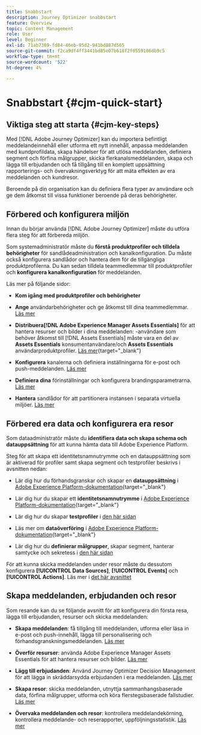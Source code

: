 ```yaml
---
title: Snabbstart
description: Journey Optimizer snabbstart
feature: Overview
topic: Content Management
role: User
level: Beginner
exl-id: 71ab7369-fd84-46eb-95d2-941bd887d565
source-git-commit: f2ca9df4ff3441bd85e07b618f2f0559106db9c5
workflow-type: tm+mt
source-wordcount: '522'
ht-degree: 4%

---
```


# Snabbstart {#cjm-quick-start}

## Viktiga steg att starta {#cjm-key-steps}

Med [!DNL Adobe Journey Optimizer] kan du importera befintligt meddelandeinnehåll eller utforma ett nytt innehåll, anpassa meddelanden med kundprofildata, skapa händelser för att utlösa meddelanden, definiera segment och förfina målgrupper, skicka flerkanalsmeddelanden, skapa och lägga till erbjudanden och få tillgång till en komplett uppsättning rapporterings- och övervakningsverktyg för att mäta effekten av era meddelanden och kundresor.

Beroende på din organisation kan du definiera flera typer av användare och ge dem åtkomst till vissa funktioner beroende på deras behörigheter.

## Förbered och konfigurera miljön

Innan du börjar använda [!DNL Adobe Journey Optimizer] måste du utföra flera steg för att förbereda miljön.

Som systemadministratör måste du **förstå produktprofiler och tilldela behörigheter** för sandlådeadministration och kanalkonfiguration. Du måste också konfigurera sandlådor och hantera dem för de tillgängliga produktprofilerna.
Du kan sedan tilldela teammedlemmar till produktprofiler och **konfigurera kanalkonfiguration** för meddelanden.

Läs mer på följande sidor:

* **Kom igång med produktprofiler och behörigheter**

* **Ange** användarbehörigheter och ge åtkomst till dina teammedlemmar. [Läs mer](../using/administration/permissions.md)

* **Distribuera[!DNL Adobe Experience Manager Assets Essentials]** för att hantera resurser och bilder i dina meddelanden: -användare som behöver åtkomst till  [!DNL Assets Essentials] måste vara en del av  **Assets Essentials** konsumentanvändare/och  **Assets Essentials** användarproduktprofiler. [Läs mer](https://experienceleague.adobe.com/docs/experience-manager-assets-essentials/help/deploy-administer.html){target=&quot;_blank&quot;}

* **Konfigurera** kanalerna och definiera inställningarna för e-post och push-meddelanden. [Läs mer](../using/configuration/get-started-configuration.md)

* **Definiera dina** förinställningar och konfigurera brandingsparametrarna. [Läs mer](../using/configuration/message-presets.md)

* **Hantera** sandlådor för att partitionera instansen i separata virtuella miljöer. [Läs mer](../using/administration/sandboxes.md)


## Förbered era data och konfigurera era resor

Som dataadministratör måste du **identifiera data och skapa schema och datauppsättning** för att kunna hämta data till Adobe Experience Platform.

Steg för att skapa ett identitetsnamnutrymme och en datauppsättning som är aktiverad för profiler samt skapa segment och testprofiler beskrivs i avsnitten nedan:

* Lär dig hur du förhandsgranskar och skapar en **datauppsättning** i [Adobe Experience Platform-dokumentation](https://experienceleague.adobe.com/docs/experience-platform/catalog/datasets/user-guide.html){target=&quot;_blank&quot;}

* Lär dig hur du skapar ett **identitetsnamnutrymme** i [Adobe Experience Platform-dokumentation](https://experienceleague.adobe.com/docs/experience-platform/identity/namespaces.html#manage-namespaces){target=&quot;_blank&quot;}

* Lär dig hur du skapar **testprofiler** i [den här sidan](../using/building-journeys/creating-test-profiles.md)

* Läs mer om **dataöverföring** i [Adobe Experience Platform-dokumentation](https://experienceleague.adobe.com/docs/experience-platform/ingestion/home.html){target=&quot;_blank&quot;}

* Lär dig hur du **definierar målgrupper**, skapar segment, hanterar samtycke och sekretess i [den här sidan](../using/segment/about-segments.md)

För att kunna skicka meddelanden under resor måste du dessutom konfigurera **[!UICONTROL Data Sources]**, **[!UICONTROL Events]** och **[!UICONTROL Actions]**. Läs mer i [det här avsnittet](../using/configuration/about-data-sources-events-actions.md)

## Skapa meddelanden, erbjudanden och resor

Som resande kan du se följande avsnitt för att konfigurera din första resa, lägga till erbjudanden, resurser och skicka meddelanden:

* **Skapa meddelanden**: få tillgång till meddelanden, utforma eller läsa in e-post och push-innehåll, lägga till personalisering och förhandsgranskningsmeddelanden. [Läs mer](create-message.md)

* **Överför resurser**: använda Adobe Experience Manager Assets Essentials för att hantera resurser och bilder. [Läs mer](assets-essentials.md)

* **Lägg till erbjudanden**: Använd Journey Optimizer Decision Management för att lägga in skräddarsydda erbjudanden i era meddelanden. [Läs mer](../using/offers/get-started/starting-offer-decisioning.md)

* **Skapa resor**: skicka meddelanden, utnyttja sammanhangsbaserade data, förfina målgrupper, utforma och köra flerstegsbaserade fallstudier. [Läs mer](building-journeys/journey.md)

* **Övervaka meddelanden och resor**: kontrollera meddelandekörning, kontrollera meddelande- och reserapporter, uppföljningsstatistik. [Läs mer](message-monitoring.md)
